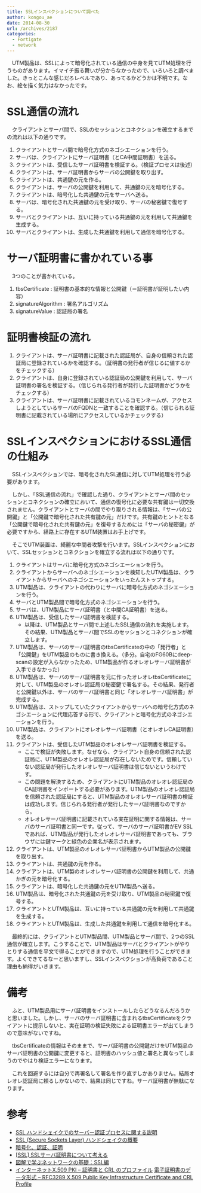 ```yaml
---
title: SSLインスペクションについて調べた
author: kongou_ae
date: 2014-08-30
url: /archives/2187
categories:
  - Fortigate
  - network
---
```

　UTM製品は、SSLによって暗号化されている通信の中身を見てUTM処理を行うものがあります。イマイチ振る舞いが分からなかったので、いろいろと調べました。きっとこんな感じだろレベルであり、あってるかどうかは不明です。なお、絵を描く気力はなかったです。

# SSL通信の流れ

　クライアントとサーバ間で、SSLのセッションとコネクションを確立するまでの流れは以下の通りです。

  1. クライアントとサーバ間で暗号化方式のネゴシエーションを行う。
  2. サーバは、クライアントにサーバ証明書（とCA中間証明書）を送る。
  3. クライアントは、受信したサーバ証明書を検証する。（検証プロセスは後述）
  4. クライアントは、サーバ証明書からサーバの公開鍵を取り出す。
  5. クライアントは、共通鍵の元を作る。
  6. クライアントは、サーバの公開鍵を利用して、共通鍵の元を暗号化する。
  7. クライアントは、暗号化した共通鍵の元をサーバへ送る。
  8. サーバは、暗号化された共通鍵の元を受け取り、サーバの秘密鍵で復号する。
  9. サーバとクライアントは、互いに持っている共通鍵の元を利用して共通鍵を生成する。
 10. サーバとクライアントは、生成した共通鍵を利用して通信を暗号化する。

# サーバ証明書に書かれている事

　3つのことが書かれている。

  1. tbsCertificate : 証明書の基本的な情報と公開鍵（＝証明書が証明したい内容）
  2. signatureAlgorithm : 署名アルゴリズム
  3. signatureValue : 認証局の署名

# 証明書検証の流れ

  1. クライアントは、サーバ証明書に記載された認証局が、自身の信頼された認証局に登録されているかを確認する。（証明書の発行者が信じるに値するかをチェックする）
  2. クライアントは、自身に登録されている認証局の公開鍵を利用して、サーバ証明書の署名を検証する。（信じられる発行者が発行した証明書かどうかをチェックする）
  3. クライアントは、サーバ証明書に記載されているコモンネームが、アクセスしようとしているサーバのFQDNと一致することを確認する。（信じられる証明書に記載されている場所にアクセスしているかチェックする）

# SSLインスペクションにおけるSSL通信の仕組み

　SSLインスペクションでは、暗号化されたSL通信に対してUTM処理を行う必要があります。

　しかし、「SSL通信の流れ」で確認した通り、クライアントとサーバ間のセッションとコネクションの確立において、通信の復号化に必要な共有鍵は一切交換されません。クライアントとサーバの間でやり取りされる情報は、「サーバの公開鍵」と「公開鍵で暗号化された共有鍵の元」だけです。共有鍵のヒントとなる「公開鍵で暗号化された共有鍵の元」を復号するためには「サーバの秘密鍵」が必要ですから、経路上に存在するUTM装置はお手上げです。

　そこでUTM装置は、綺麗な中間者攻撃を行います。SSLインスペクションにおいて、SSLセッションとコネクションを確立する流れは以下の通りです。

  1. クライアントはサーバに暗号化方式のネゴシエーションを行う。
  2. クライアントからサーバへのネゴシエーションを検知したUTM製品は、クライアントからサーバへのネゴシエーションをいったんストップする。
  3. UTM製品は、クライアントの代わりにサーバに暗号化方式のネゴシエーションを行う。
  4. サーバとUTM製品間で暗号化方式のネゴシエーションを行う。
  5. サーバは、UTM製品にサーバ証明書（と中間CA証明書）を送る。
  6. UTM製品は、受信したサーバ証明書を検証する。 
      * 以降は、UTM製品とサーバ間で上述したSSL通信の流れを実施します。その結果、UTM製品とサーバ間でSSLのセッションとコネクションが確立します。
  7. UTM製品は、サーバのサーバ証明書のtbsCertificateの中の「発行者」と「公開鍵」をUTM製品のものに書き換える。（多分。自宅のFG60Bにdeep-scanの設定が入らなかったため、UTM製品が作るオレオレサーバ証明書が入手できなかった）
  8. UTM製品は、サーバのサーバ証明書を元に作ったオレオレtbsCertificateに対して、UTM製品のオレオレ認証局の秘密鍵で署名する。その結果、発行者と公開鍵以外は、サーバのサーバ証明書と同じ「オレオレサーバ証明書」が完成する。
  9. UTM製品は、ストップしていたクライアントからサーバへの暗号化方式のネゴシエーションに代理応答する形で、クライアントと暗号化方式のネゴシエーションを行う。
 10. UTM製品は、クライアントにオレオレサーバ証明書（とオレオレCA証明書）を送る。
 11. クライアントは、受信したUTM製品のオレオレサーバ証明書を検証する。 
      * ここで検証が失敗します。なぜなら、クライアント自身の信頼された認証局に、UTM製品のオレオレ認証局が存在しないためです。信頼していない認証局が発行したオレオレサーバ証明書は信じないというわけです。
      * この問題を解決するため、クライアントにUTM製品のオレオレ認証局のCA証明書をインポートする必要があります。UTM製品のオレオレ認証局を信頼された認証局にすると、UTM製品のオレオレサーバ証明書の検証は成功します。信じられる発行者が発行したサーバ証明書なのですから。
      * オレオレサーバ証明書に記載されている実在証明に関する情報は、サーバのサーバ証明書と同一です。従って、サーバのサーバ証明書がEV SSLであれば、UTM製品が発行したオレオレサーバ証明書であっても、ブラウザには鍵マークと緑色の企業名が表示されます。
 12. クライアントは、UTM製品のオレオレサーバ証明書からUTM製品の公開鍵を取り出す。
 13. クライアントは、共通鍵の元を作る。 
 14. クライアントは、UTM製のオレオレサーバ証明書の公開鍵を利用して、共通かぎの元を暗号化する。
 15. クライアントは、暗号化した共通鍵の元をUTM製品へ送る。
 16. UTM製品は、暗号化された共通鍵の元を受け取り、UTM製品の秘密鍵で復号する。
 17. クライアントとUTM製品は、互いに持っている共通鍵の元を利用して共通鍵を生成する。
 18. クライアントとUTM製品は、生成した共通鍵を利用して通信を暗号化する。

　最終的には、クライアントとUTM製品間、UTM製品とサーバ間で、2つのSSL通信が確立します。こうすることで、UTM製品はサーバとクライアントがやりとりする通信を平文で得ることができますので、UTM処理を行うことができます。よくできてるなーと思いますし、SSLインスペクションが高負荷であること理由も納得がいきます。

# 備考

　ふと、UTM製品用にサーバ証明書をインストールしたらどうなるんだろうかと思いました。しかし、サーバのサーバ証明書に含まれるtbsCertificateをクライアントに提示しないと、実在証明の検証失敗による証明書エラーが出てしまうので意味がないですね。

　tbsCertificateの情報はそのままで、サーバ証明書の公開鍵だけをUTM製品のサーバ証明書の公開鍵に変更すると、証明書のハッシュ値と署名と異なってしまうのでやはり検証エラーになります。

　これを回避するには自分で再署名して署名を作り直すしかありません。結局オレオレ認証局に頼るしかないので、結果は同じですね。サーバ証明書が無駄になります。

# 参考

  * [SSL ハンドシェイクでのサーバー認証プロセスに関する説明][1] 
  * [SSL (Secure Sockets Layer) ハンドシェイクの概要][2] 
  * [暗号化、認証、証明][3] 
  * [[SSL] SSLサーバ証明書について考える][4] 
  * [図解で学ぶネットワークの基礎：SSL編][5]
  * [インターネットX.509 PKI &#8211; 証明書と CRL のプロファイル][6] [電子証明書のデータ形式 &#8211; RFC3289 X.509 Public Key Infrastructure Certificate and CRL Profile][7]

 [1]: http://support.microsoft.com/kb/257587/ja
 [2]: http://support.microsoft.com/kb/257591/ja
 [3]: http://e-publishing.jp/contents/koutantech/aidd02_01.pdf
 [4]: http://www.tama200x.com/blog/?p=565
 [5]: http://itpro.nikkeibp.co.jp/article/COLUMN/20071002/283518/?ST=selfup
 [6]: https://www.ipa.go.jp/security/rfc/RFC2459JA.html#041
 [7]: http://www.trustss.co.jp/smnDataFormat410.html
